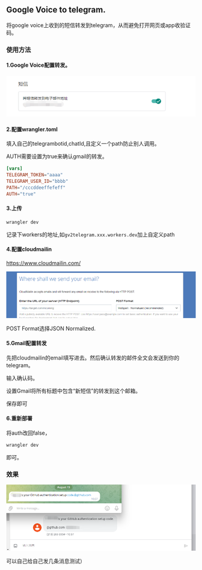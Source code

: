 ## Google Voice to telegram.

将google voice上收到的短信转发到telegram，从而避免打开网页或app收验证码。

### 使用方法

#### 1.Google Voice配置转发。
![Alt text](docs/googlevoice.png)

#### 2.配置wrangler.toml

填入自己的telegrambotid,chatId,且定义一个path防止别人调用。

AUTH需要设置为true来确认gmail的转发。

```toml
[vars]
TELEGRAM_TOKEN="aaaa"
TELEGRAM_USER_ID="bbbb"
PATH="/cccddeeffefeff"
AUTH="true"
```

#### 3.上传

```bash
wrangler dev
```

记录下workers的地址,如`gv2telegram.xxx.workers.dev`加上自定义path

#### 4.配置cloudmailin

https://www.cloudmailin.com/

![image-20230815110530250](docs/cloudmailin.png)

POST Format选择JSON Normalized.

#### 5.Gmail配置转发

先把cloudmailin的email填写进去。然后确认转发的邮件全文会发送到你的telegram。

输入确认码。

设置Gmail将所有标题中包含“新短信”的转发到这个邮箱。

保存即可

#### 6.重新部署

将auth改回false，

```bash
wrangler dev
```

即可。

### 效果

![image-20230815112509336](docs/final.png)

可以自己给自己发几条消息测试）

